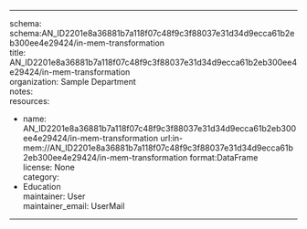


---  
schema: schema:AN_ID2201e8a36881b7a118f07c48f9c3f88037e31d34d9ecca61b2eb300ee4e29424/in-mem-transformation  
title: AN_ID2201e8a36881b7a118f07c48f9c3f88037e31d34d9ecca61b2eb300ee4e29424/in-mem-transformation  
organization: Sample Department  
notes:   
resources:  
- name: AN_ID2201e8a36881b7a118f07c48f9c3f88037e31d34d9ecca61b2eb300ee4e29424/in-mem-transformation 
 url:in-mem://AN_ID2201e8a36881b7a118f07c48f9c3f88037e31d34d9ecca61b2eb300ee4e29424/in-mem-transformation 
 format:DataFrame  
license: None  
category:
 - Education  
maintainer: User  
maintainer_email: UserMail  
---